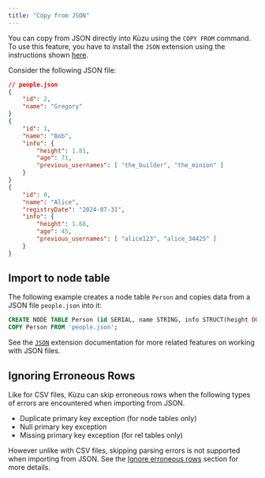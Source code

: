 ```yaml
---
title: "Copy from JSON"
---
```


You can copy from JSON directly into Kùzu using the `COPY FROM` command. To use this feature,
you have to install the `JSON` extension using the instructions shown [here](/extensions/json).

Consider the following JSON file:

```json
// people.json
{
    "id": 2,
    "name": "Gregory"
}
{
    "id": 1,
    "name": "Bob",
    "info": {
        "height": 1.81,
        "age": 71,
        "previous_usernames": [ "the_builder", "the_minion" ]
    }
}
{
    "id": 0,
    "name": "Alice",
    "registryDate": "2024-07-31",
    "info": {
        "height": 1.68,
        "age": 45,
        "previous_usernames": [ "alice123", "alice_34425" ]
    }
}
```

## Import to node table

The following example creates a node table `Person` and copies data from a JSON file `people.json` into it:

```sql
CREATE NODE TABLE Person (id SERIAL, name STRING, info STRUCT(height DOUBLE, age INT64, registry_date DATE, previous_usernames STRING[]), PRIMARY KEY(id));
COPY Person FROM 'people.json';
```

See the [`JSON`](/extensions/json) extension documentation for more related features on working with JSON files.

## Ignoring Erroneous Rows

Like for CSV files, Kùzu can skip erroneous rows when the following types of errors are encountered when importing from JSON.
- Duplicate primary key exception (for node tables only)
- Null primary key exception
- Missing primary key exception (for rel tables only)

However unlike with CSV files, skipping parsing errors is not supported when importing from JSON.
See the [Ignore erroneous rows](/import#ignore-erroneous-rows) section for more details.
